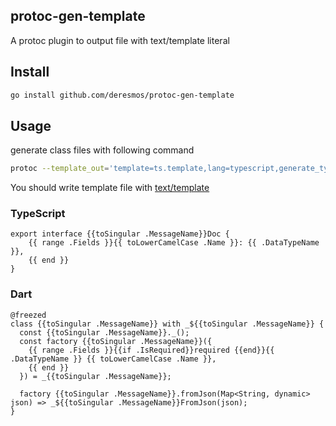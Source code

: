 ## protoc-gen-template

A protoc plugin to output file with text/template literal

## Install

```bash
go install github.com/deresmos/protoc-gen-template
```

## Usage

generate class files with following command
```bash
protoc --template_out='template=ts.template,lang=typescript,generate_type=message,output_path=./{{toSnakeCase .MessageName}}.ts:.' schema.proto
```

You should write template file with [text/template](https://golang.org/pkg/text/template/)

### TypeScript

```
export interface {{toSingular .MessageName}}Doc {
    {{ range .Fields }}{{ toLowerCamelCase .Name }}: {{ .DataTypeName }},
    {{ end }}
}
```

### Dart

```
@freezed
class {{toSingular .MessageName}} with _${{toSingular .MessageName}} {
  const {{toSingular .MessageName}}._();
  const factory {{toSingular .MessageName}}({
    {{ range .Fields }}{{if .IsRequired}}required {{end}}{{ .DataTypeName }} {{ toLowerCamelCase .Name }},
    {{ end }}
  }) = _{{toSingular .MessageName}};

  factory {{toSingular .MessageName}}.fromJson(Map<String, dynamic> json) => _${{toSingular .MessageName}}FromJson(json);
}
```
